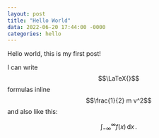 ```yaml
---
layout: post
title: "Hello World"
data: 2022-06-20 17:44:00 -0000
categories: hello
---
```


Hello world, this is my first post!

I can write $$\LaTeX{}$$ formulas inline $$\frac{1}{2} m v^2$$ and also like this:

$$\int_{-\infty}^{\infty} f(x)\, \mathrm{d}x\,.$$

